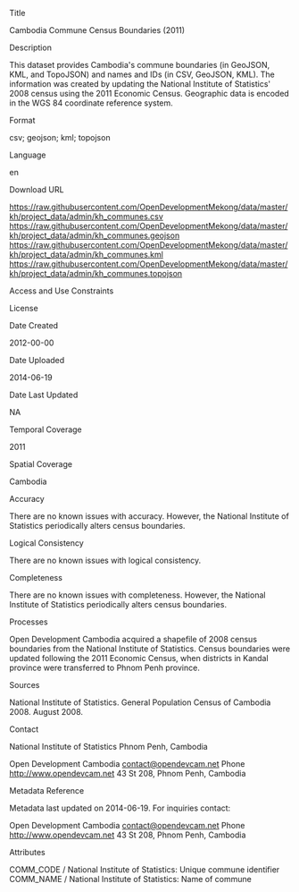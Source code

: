 Title
 
Cambodia Commune Census Boundaries (2011)
 
Description
 
This dataset provides Cambodia's commune boundaries (in GeoJSON, KML, and TopoJSON) and names and IDs (in CSV, GeoJSON, KML). The information was created by updating the National Institute of Statistics' 2008 census using the 2011 Economic Census. Geographic data is encoded in the WGS 84 coordinate reference system.
 
Format
 
csv; geojson; kml; topojson
 
Language
 
en
 
Download URL
 
https://raw.githubusercontent.com/OpenDevelopmentMekong/data/master/kh/project_data/admin/kh_communes.csv
https://raw.githubusercontent.com/OpenDevelopmentMekong/data/master/kh/project_data/admin/kh_communes.geojson
https://raw.githubusercontent.com/OpenDevelopmentMekong/data/master/kh/project_data/admin/kh_communes.kml
https://raw.githubusercontent.com/OpenDevelopmentMekong/data/master/kh/project_data/admin/kh_communes.topojson
 
Access and Use Constraints
 
 
 
License
 
 
 
Date Created
 
2012-00-00
 
Date Uploaded
 
2014-06-19
 
Date Last Updated
 
NA
 
Temporal Coverage
 
2011
 
Spatial Coverage
 
Cambodia
 
Accuracy
 
There are no known issues with accuracy. However, the National Institute of Statistics periodically alters census boundaries.
 
Logical Consistency
 
There are no known issues with logical consistency.
 
Completeness
 
There are no known issues with completeness. However, the National Institute of Statistics periodically alters census boundaries.
 
Processes
 
Open Development Cambodia acquired a shapefile of 2008 census boundaries from the National Institute of Statistics. Census boundaries were updated following the 2011 Economic Census, when districts in Kandal province were transferred to Phnom Penh province.
 
Sources
 
National Institute of Statistics. General Population Census of Cambodia 2008. August 2008.
 
Contact
 
National Institute of Statistics
Phnom Penh, Cambodia
 
Open Development Cambodia
contact@opendevcam.net
Phone
http://www.opendevcam.net
43 St 208, Phnom Penh, Cambodia
 
Metadata Reference
 
Metadata last updated on 2014-06-19. For inquiries contact:
 
Open Development Cambodia
contact@opendevcam.net
Phone
http://www.opendevcam.net
43 St 208, Phnom Penh, Cambodia
 
Attributes
 
COMM_CODE / National Institute of Statistics: Unique commune identifier
COMM_NAME / National Institute of Statistics: Name of commune
 
 
